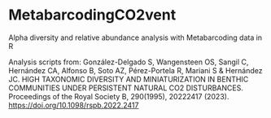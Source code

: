 # MetabarcodingCO2vent
Alpha diversity and relative abundance analysis with Metabarcoding data in R

Analysis scripts from:
González-Delgado S, Wangensteen OS, Sangil C, Hernández CA, Alfonso B, Soto AZ, Pérez-Portela R, Mariani S & Hernández JC. 
HIGH TAXONOMIC DIVERSITY AND MINIATURIZATION IN BENTHIC COMMUNITIES UNDER PERSISTENT NATURAL CO2 DISTURBANCES. Proceedings of the Royal Society B, 290(1995), 20222417 (2023). https://doi.org/10.1098/rspb.2022.2417
